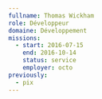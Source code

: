 ```yaml
---
fullname: Thomas Wickham
role: Développeur
domaine: Développement
missions:
  - start: 2016-07-15
    end: 2016-10-14
    status: service
    employer: octo
previously:
  - pix
---
```

